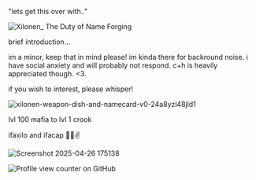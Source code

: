 "lets get this over with.."

![Xilonen_ The Duty of Name Forging](https://github.com/user-attachments/assets/d7b425a9-62a4-43f7-8588-9a100535dced)

brief introduction... 

im a minor, keep that in mind please! im kinda there for backround noise. i have social anxiety and will probably not respond. c+h is heavily appreciated though. <3.

if you wish to interest, please whisper!

![xilonen-weapon-dish-and-namecard-v0-24a8yzl48jld1](https://github.com/user-attachments/assets/63bc9351-4b44-4d00-bd2d-bfe2fe13fd6a)

lvl 100 mafia to lvl 1 crook

ifaxilo and ifacap 🤫😂✌️

![Screenshot 2025-04-26 175138](https://github.com/user-attachments/assets/64d2c2df-aabc-4830-a570-21b4c163470e)

![Profile view counter on GitHub](https://komarev.com/ghpvc/?username=artexyc)


